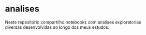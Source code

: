# analises
Neste repositório compartilho notebooks com analises exploratorias diversas desenvolvidas ao longo dos meus estudos.
